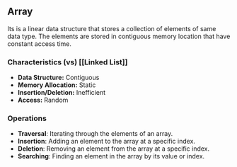 ## Array
Its is a linear data structure that stores a collection of elements of same data type. The elements are stored in contiguous memory location that have constant access time.

### Characteristics (vs) [[Linked List]]

- **Data Structure:** Contiguous
- **Memory Allocation:** Static
- **Insertion/Deletion:** Inefficient
- **Access:** Random

### Operations
- **Traversal**: Iterating through the elements of an array.
- **Insertion**: Adding an element to the array at a specific index.
- **Deletion**: Removing an element from the array at a specific index.
- **Searching**: Finding an element in the array by its value or index.